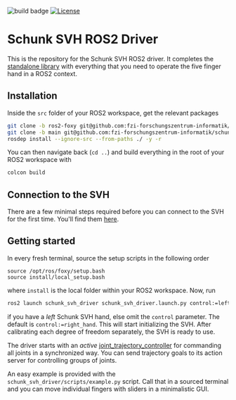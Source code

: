 ![build badge](https://github.com/fzi-forschungszentrum-informatik/schunk_svh_ros_driver/actions/workflows/industrial_ci_foxy_action.yml/badge.svg)
[![License](https://img.shields.io/badge/License-GPLv3-orange)](https://opensource.org/licenses/gpl-license)

# Schunk SVH ROS2 Driver

This is the repository for the Schunk SVH ROS2 driver.
It completes the [standalone
library](https://github.com/fzi-forschungszentrum-informatik/schunk_svh_library)
with everything that you need to operate the five finger hand in a ROS2 context.


## Installation
Inside the `src` folder of your ROS2 workspace, get the relevant packages

```bash
git clone -b ros2-foxy git@github.com:fzi-forschungszentrum-informatik/schunk_svh_ros_driver.git
git clone -b main git@github.com:fzi-forschungszentrum-informatik/schunk_svh_library.git
rosdep install --ignore-src --from-paths ./ -y -r
```

You can then navigate back (`cd ..`) and build everything in the root of your ROS2 workspace with

```bash
colcon build
```

## Connection to the SVH
There are a few minimal steps required before you can connect to the SVH for the first time.
You'll find them [here](https://github.com/fzi-forschungszentrum-informatik/schunk_svh_library#connection-to-the-svh).

## Getting started

In every fresh terminal, source the setup scripts in the following order
```
source /opt/ros/foxy/setup.bash
source install/local_setup.bash
```
where `install` is the local folder within your ROS2 workspace.
Now, run
```bash
ros2 launch schunk_svh_driver schunk_svh_driver.launch.py control:=left_hand
```
if you have a *left* Schunk SVH hand, else omit the `control` parameter. The default is `control:=right_hand`.
This will start initializing the SVH.
After calibrating each degree of freedom separately, the SVH is ready to use.

The driver starts with an *active* [joint_trajectory_controller](http://wiki.ros.org/joint_trajectory_controller) for commanding all joints in a synchronized way.
You can send trajectory goals to its action server for controlling groups of joints.

An easy example is provided with the `schunk_svh_driver/scripts/example.py` script.
Call that in a sourced terminal and you can move individual fingers with sliders in a minimalistic GUI.
